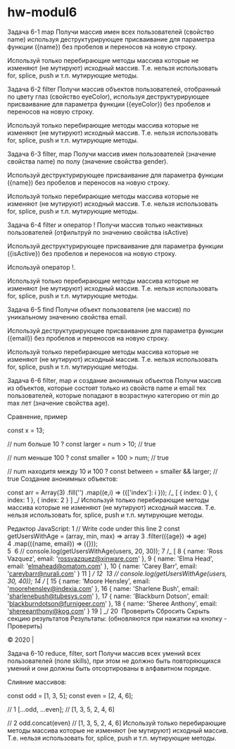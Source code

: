 # hw-modul6

Задача 6-1
map
Получи массив имен всех пользователей (свойство name) используя деструктурирующее присваивание для параметра функции ({name}) без пробелов и переносов на новую строку.

Используй только перебирающие методы массива которые не изменяют (не мутируют) исходный массив. Т.е. нельзя использовать for, splice, push и т.п. мутирующие методы.

Задача 6-2
filter
Получи массив объектов пользователей, отобранный по цвету глаз (свойство eyeColor), используя деструктурирующее присваивание для параметра функции ({eyeColor}) без пробелов и переносов на новую строку.

Используй только перебирающие методы массива которые не изменяют (не мутируют) исходный массив. Т.е. нельзя использовать for, splice, push и т.п. мутирующие методы.

Задача 6-3
filter, map
Получи массив имен пользователей (значение свойства name) по полу (значение свойства gender).

Используй деструктурирующее присваивание для параметра функции ({name}) без пробелов и переносов на новую строку.

Используй только перебирающие методы массива которые не изменяют (не мутируют) исходный массив. Т.е. нельзя использовать for, splice, push и т.п. мутирующие методы.

Задача 6-4
filter и оператор !
Получи массив только неактивных пользователей (отфильтруй по значению свойства isActive)

Используй деструктурирующее присваивание для параметра функции ({isActive}) без пробелов и переносов на новую строку.

Используй оператор !.

Используй только перебирающие методы массива которые не изменяют (не мутируют) исходный массив. Т.е. нельзя использовать for, splice, push и т.п. мутирующие методы.

Задача 6-5
find
Получи объект пользователя (не массив) по уникальному значению свойства email.

Используй деструктурирующее присваивание для параметра функции ({email}) без пробелов и переносов на новую строку.

Используй только перебирающие методы массива которые не изменяют (не мутируют) исходный массив. Т.е. нельзя использовать for, splice, push и т.п. мутирующие методы.

Задача 6-6
filter, map и создание анонимных объектов
Получи массив из объектов, которые состоят только из свойств name и email тех пользователей, которые попадают в возрастную категорию от min до max лет (значение свойства age).

Сравнение, пример

const x = 13;

// num больше 10 ?
const larger = num > 10; // true

// num меньше 100 ?
const smaller = 100 > num; // true

// num находитя между 10 и 100 ?
const between = smaller && larger; // true
Создание анонимных объектов:

const arr = Array(3)
.fill('')
.map((e,i) => ({['index']: i }));
/_ [ { index: 0 }, { index: 1 }, { index: 2 } ] _/
Используй только перебирающие методы массива которые не изменяют (не мутируют) исходный массив. Т.е. нельзя использовать for, splice, push и т.п. мутирующие методы.

Редактор JavaScript:
1
// Write code under this line
2
const getUsersWithAge = (array, min, max) => array
3
.filter(({age}) => age)  
4
.map(({name, email}) => ({}));  
5
​
6
// console.log(getUsersWithAge(users, 20, 30));
7
/_ [
8
{ name: 'Ross Vazquez', email: 'rossvazquez@xinware.com' },
9
{ name: 'Elma Head', email: 'elmahead@omatom.com' },
10
{ name: 'Carey Barr', email: 'careybarr@nurali.com' }
11
] _/
12
​
13
// console.log(getUsersWithAge(users, 30, 40));
14
/_ [
15
{ name: 'Moore Hensley', email: 'moorehensley@indexia.com' },
16
{ name: 'Sharlene Bush', email: 'sharlenebush@tubesys.com' },
17
{ name: 'Blackburn Dotson', email: 'blackburndotson@furnigeer.com' },
18
{ name: 'Sheree Anthony', email: 'shereeanthony@kog.com' }
19
] _/
20
​
Проверить
Сбросить
Скрыть секцию результатов
Результаты:
(обновляются при нажатии на кнопку - Проверить)

©
2020
|

Задача 6-10
reduce, filter, sort
Получи массив всех умений всех пользователей (поле skills), при этом не должно быть повторяющихся умений и они должны быть отсортированы в алфавитном порядке.

Слияние массивов:

const odd = [1, 3, 5];
const even = [2, 4, 6];

// 1
[...odd, ...even];
// [1, 3, 5, 2, 4, 6]

// 2
odd.concat(even)
// [1, 3, 5, 2, 4, 6]
Используй только перебирающие методы массива которые не изменяют (не мутируют) исходный массив. Т.е. нельзя использовать for, splice, push и т.п. мутирующие методы.
